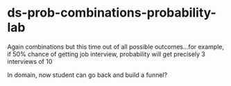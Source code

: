 # ds-prob-combinations-probability-lab

Again combinations but this time out of all possible outcomes...for example,
if 50% chance of getting job interview, probability will get precisely 3 interviews of 10

In domain, now student can go back and build a funnel? 
